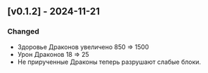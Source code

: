 ## [v0.1.2] - 2024-11-21
### Changed
- Здоровье Драконов увеличено 850 => 1500
- Урон Драконов 18 => 25
- Не прирученные Драконы теперь разрушают слабые блоки.
